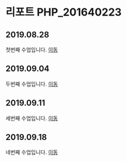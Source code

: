 # 리포트 PHP_201640223

## 2019.08.28
첫번째 수업입니다. [이동](./01)

## 2019.09.04
두번째 수업입니다. [이동](./02/lecture_02)

## 2019.09.11
세번째 수업입니다. [이동](./03)

## 2019.09.18
네번째 수업입니다. [이동](./04/lecture_04)
